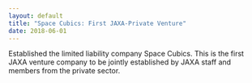 ```yaml
---
layout: default
title: "Space Cubics: First JAXA-Private Venture"
date: 2018-06-01
---
```


Established the limited liability company Space Cubics. This is the first JAXA venture company to be jointly established by JAXA staff and members from the private sector.